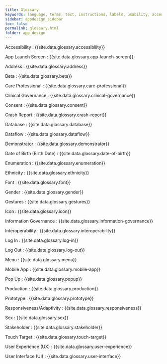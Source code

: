 ```yaml
---
title: Glossary
keywords: language, terms, text, instructions, labels, usability, accessibility, standards
sidebar: appdesign_sidebar
toc: false
permalink: glossary.html
folder: app_design
---
```



Accessibility
: {{site.data.glossary.accessibility}}

App Launch Screen
: {{site.data.glossary.app-launch-screen}}

Address
: {{site.data.glossary.address}}

Beta 
: {{site.data.glossary.beta}}

Care Professional
: {{site.data.glossary.care-professional}}

Clinical Governance
: {{site.data.glossary.clinical-governance}}

Consent 
: {{site.data.glossary.consent}}

Crash Report
: {{site.data.glossary.crash-report}}

Database 
: {{site.data.glossary.database}}

Dataflow 
: {{site.data.glossary.dataflow}}

Demonstrator
: {{site.data.glossary.demonstrator}}

Date of Birth (Birth Date) 
: {{site.data.glossary.date-of-birth}}

Enumeration 
: {{site.data.glossary.enumeration}}

Ethnicity 
: {{site.data.glossary.ethnicity}}

Font 
: {{site.data.glossary.font}}

Gender
: {{site.data.glossary.gender}}

Gestures
: {{site.data.glossary.gestures}}

Icon
: {{site.data.glossary.icon}}

Information Governance
: {{site.data.glossary.information-governance}}

Interoperability
: {{site.data.glossary.interoperability}}

Log In
: {{site.data.glossary.log-in}}

Log Out
: {{site.data.glossary.log-out}}

Menu
: {{site.data.glossary.menu}}

Mobile App
: {{site.data.glossary.mobile-app}}

Pop Up
: {{site.data.glossary.popup}}

Production
: {{site.data.glossary.production}}

Prototype 
: {{site.data.glossary.prototype}}

Responsiveness/Adaptivity
: {{site.data.glossary.responsiveness}}

Sex
: {{site.data.glossary.sex}}

Stakeholder
: {{site.data.glossary.stakeholder}}

Touch Target
: {{site.data.glossary.touch-target}}

User Experience (UX)
: {{site.data.glossary.user-experience}}

User Interface (UI)
: {{site.data.glossary.user-interface}}